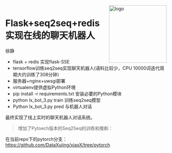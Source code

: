 
<img src="static/favo/xiaoX.ico" align="right" alt="logo" height="180" width="180" />


# Flask+seq2seq+redis实现在线的聊天机器人 


徐静

+ flask + redis 实现flask-SSE
+ tensorflow训练seq2seq实现聊天机器人(语料比较少，CPU 10000词迭代周期大约训练了308分钟）
+ 服务器+nginx+uwsgi部署
+ virtualenv提供虚拟Python环境
+ pip install -r requirements.txt 安装必要的Python模块
+ python lx_bot_3.py train 训练seq2seq模型
+ Python lx_bot_3.py pred 与机器人对话


最终实现了线上实时的聊天机器人对话系统。



> 增加了Pytoech版本的Seq2Seq的训练和推断：

在当前repo下的pytorch分支：
<https://github.com/DataXujing/xiaoX/tree/pytorch>